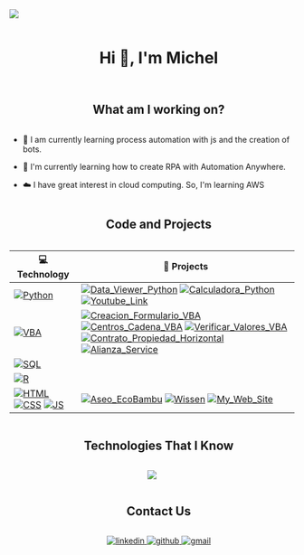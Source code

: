 
<!--horizontal divider(gradiant)-->
<img src="https://user-images.githubusercontent.com/73097560/115834477-dbab4500-a447-11eb-908a-139a6edaec5c.gif">

<!--h1 without bottom border-->
<div id="user-content-toc">
  <ul align="center">
    <summary><h1 style="display: inline-block">Hi 👋, I'm Michel</h1></summary>
  </ul>
</div>




<!--h2 without bottom border-->
<div id="user-content-toc">
  <ul align="center">
    <summary><h2 style="display: inline-block">What am I working on?</h2></summary>
  </ul>
</div>


<!--Intro start-->
- 🔭 I am currently learning process automation with js and the creation of bots.

- 🌱 I'm currently learning how to create RPA with Automation Anywhere.

- ☁️ I have great interest in cloud computing. So, I'm learning AWS
<!--Intro end-->

<div id="user-content-toc">
  <ul align="center">
    <summary><h2 style="display: inline-block">Code and Projects</h2></summary>
  </ul>
</div>

<!-- START OF PROFILE STACK, DO NOT REMOVE -->
| 💻 **Technology** | 🚀 **Projects** |
|-|-|
| [![Python](https://img.shields.io/static/v1?label=&message=Python&color=3C78A9&logo=python&logoColor=FFFFFF)](https://www.python.org/) | [![Data_Viewer_Python](https://img.shields.io/static/v1?label=Data_Viewer_Python&message=%20&color=000605&logo=github&logoColor=white&labelColor=000605)](https://github.com/MichelAbelloB/Data_Viewer_Python) [![Calculadora_Python](https://img.shields.io/static/v1?label=Calculadora_Python&message=%20&color=000605&logo=github&logoColor=white&labelColor=000605)](https://github.com/MichelAbelloB/Calculadora_Python) [![Youtube_Link](https://img.shields.io/static/v1?label=Youtube_Link&message=%20&color=000605&logo=github&logoColor=white&labelColor=000605)](https://github.com/MichelAbelloB/Youtube_Link) |
| [![VBA](https://img.shields.io/static/v1?label=&message=VisualBasicApplication&color=185c37&logo=visualbasic&logoColor=FFFFFF)](https://learn.microsoft.com/es-es/office/vba/library-reference/concepts/getting-started-with-vba-in-office) | [![Creacion_Formulario_VBA](https://img.shields.io/static/v1?label=Creacion_Formulario_VBA&message=%20&color=000605&logo=github&logoColor=white&labelColor=000605)](https://github.com/MichelAbelloB/Creacion_Formulario_VBA) [![Centros_Cadena_VBA](https://img.shields.io/static/v1?label=Centros_Cadena_VBA&message=%20&color=000605&logo=github&logoColor=white&labelColor=000605)](https://github.com/MichelAbelloB/Alianza_Service](https://github.com/MichelAbelloB/Centros_Cadena_VBA))  [![Verificar_Valores_VBA](https://img.shields.io/static/v1?label=Verificar_Valores_VBA&message=%20&color=000605&logo=github&logoColor=white&labelColor=000605)](https://github.com/MichelAbelloB/Verificar_Valores_VBA)  [![Contrato_Propiedad_Horizontal](https://img.shields.io/static/v1?label=Contrato_Propiedad_Horizontal&message=%20&color=000605&logo=github&logoColor=white&labelColor=000605)](https://github.com/MichelAbelloB/Contrato_Propiedad_Horizontal) [![Alianza_Service](https://img.shields.io/static/v1?label=Alianza_Service&message=%20&color=000605&logo=github&logoColor=white&labelColor=000605)](https://github.com/MichelAbelloB/Alianza_Service)|
 [![SQL](https://img.shields.io/static/v1?label=&message=SQL&color=2563E8&logo=postgresql&logoColor=FFFFFF)](https://www.postgresql.org) | 
| [![R](https://img.shields.io/static/v1?label=&message=R&color=5983DC&logo=R&logoColor=FFFFFF)](https://www.r-project.org) | 
| [![HTML](https://img.shields.io/static/v1?label=&message=HTML&color=ff751a&logo=HTML5&logoColor=FFFFFF)](https://developer.mozilla.org/en-US/docs/Web/Guide/HTML/HTML5) [![CSS](https://img.shields.io/static/v1?label=&message=CSS&color=0074be&logo=CSS3&logoColor=FFFFFF)](https://developer.mozilla.org/es/docs/Web/CSS) [![JS](https://img.shields.io/static/v1?label=&message=JS&color=d6ba35&logo=JavaScript&logoColor=FFFFFF)](https://developer.mozilla.org/es/docs/Web/JavaScript) | [![Aseo_EcoBambu](https://img.shields.io/static/v1?label=Aseo_EcoBambu&message=%20&color=000605&logo=github&logoColor=white&labelColor=000605)](https://github.com/MichelAbelloB/Aseo_EcoBambu) [![Wissen](https://img.shields.io/static/v1?label=Wissen&message=%20&color=000605&logo=github&logoColor=white&labelColor=000605)](https://github.com/MichelAbelloB/Wissen) [![My_Web_Site](https://img.shields.io/static/v1?label=My_Web_Site&message=%20&color=000605&logo=github&logoColor=white&labelColor=000605)](https://github.com/MichelAbelloB/My_Web_Site) || [![JupyterNotebook](https://img.shields.io/static/v1?label=&message=JupyterNotebook&color=3C78A9&logo=JupyterNotebook&logoColor=FFFFFF)](https://www.python.org/) |
<!-- END OF PROFILE STACK, DO NOT REMOVE -->

  
<!--- stats (end) -->


<!--h1 without bottom border-->
<div id="user-content-toc">
  <ul align="center">
    <summary><h2 style="display: inline-block">Technologies That I Know</h2></summary>
  </ul>
</div>
<!--tech stack icons-->
<p align="center">
  <a href="https://skillicons.dev">
    <img src="https://skillicons.dev/icons?i=git,aws,css,docker,github,html,js,linux,mysql,py,vscode,r,postgresql&perline=14" />
  </a>
</p>


<div id="user-content-toc">
  <ul align="center">
    <summary><h2 style="display: inline-block">Contact Us</h2></summary>
  </ul>
</div>

<div id="user-content-toc">
  <ul align="center">
  <a href="https://www.linkedin.com/in/michel-abello/" target="_blank">
  <img src=https://img.shields.io/badge/linkedin-%2300acee.svg?color=1DA1F2&style=for-the-badge&logo=linkedin&logoColor=white alt=linkedin style="margin-bottom: 5px;" />

  <a href="https://github.com/MichelAbelloB" target="_blank">
  <img src=https://img.shields.io/badge/github-%2300acee.svg?color=181717&style=for-the-badge&logo=github&logoColor=white alt=github style="margin-bottom: 5px;" />

  <a href="mailto:michelabello78@gmail.com" target="_blank">
  <img src=https://img.shields.io/badge/gmail-%2300acee.svg?color=EA4335&style=for-the-badge&logo=gmail&logoColor=white alt=gmail style="margin-bottom: 5px;" />
  </ul>
</div>

<!---
MichelAbelloB/MichelAbelloB is a ✨ special ✨ repository because its `README.md` (this file) appears on your GitHub profile.
You can click the Preview link to take a look at your changes.
--->
